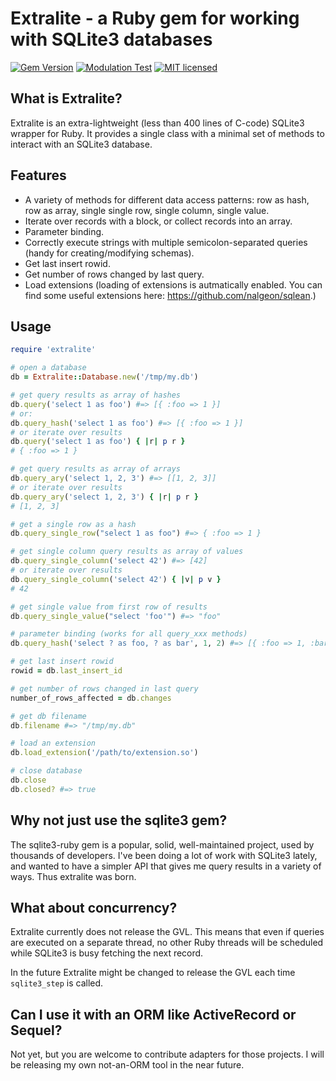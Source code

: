 # Extralite - a Ruby gem for working with SQLite3 databases

[![Gem Version](https://badge.fury.io/rb/extralite.svg)](http://rubygems.org/gems/extralite)
[![Modulation Test](https://github.com/digital-fabric/extralite/workflows/Tests/badge.svg)](https://github.com/digital-fabric/extralite/actions?query=workflow%3ATests)
[![MIT licensed](https://img.shields.io/badge/license-MIT-blue.svg)](https://github.com/digital-fabric/extralite/blob/master/LICENSE)

## What is Extralite?

Extralite is an extra-lightweight (less than 400 lines of C-code) SQLite3 wrapper for
Ruby. It provides a single class with a minimal set of methods to interact with
an SQLite3 database.

## Features

- A variety of methods for different data access patterns: row as hash, row as
  array, single single row, single column, single value.
- Iterate over records with a block, or collect records into an array.
- Parameter binding.
- Correctly execute strings with multiple semicolon-separated queries (handy for
  creating/modifying schemas).
- Get last insert rowid.
- Get number of rows changed by last query.
- Load extensions (loading of extensions is autmatically enabled. You can find
  some useful extensions here: https://github.com/nalgeon/sqlean.)

## Usage

```ruby
require 'extralite'

# open a database
db = Extralite::Database.new('/tmp/my.db')

# get query results as array of hashes
db.query('select 1 as foo') #=> [{ :foo => 1 }]
# or:
db.query_hash('select 1 as foo') #=> [{ :foo => 1 }]
# or iterate over results
db.query('select 1 as foo') { |r| p r }
# { :foo => 1 }

# get query results as array of arrays
db.query_ary('select 1, 2, 3') #=> [[1, 2, 3]]
# or iterate over results
db.query_ary('select 1, 2, 3') { |r| p r }
# [1, 2, 3]

# get a single row as a hash
db.query_single_row("select 1 as foo") #=> { :foo => 1 }

# get single column query results as array of values
db.query_single_column('select 42') #=> [42]
# or iterate over results
db.query_single_column('select 42') { |v| p v }
# 42

# get single value from first row of results
db.query_single_value("select 'foo'") #=> "foo"

# parameter binding (works for all query_xxx methods)
db.query_hash('select ? as foo, ? as bar', 1, 2) #=> [{ :foo => 1, :bar => 2 }]

# get last insert rowid
rowid = db.last_insert_id

# get number of rows changed in last query
number_of_rows_affected = db.changes

# get db filename
db.filename #=> "/tmp/my.db"

# load an extension
db.load_extension('/path/to/extension.so')

# close database
db.close
db.closed? #=> true
```

## Why not just use the sqlite3 gem?

The sqlite3-ruby gem is a popular, solid, well-maintained project, used by
thousands of developers. I've been doing a lot of work with SQLite3 lately, and
wanted to have a simpler API that gives me query results in a variety of ways.
Thus extralite was born.

## What about concurrency?

Extralite currently does not release the GVL. This means that even if queries
are executed on a separate thread, no other Ruby threads will be scheduled while
SQLite3 is busy fetching the next record.

In the future Extralite might be changed to release the GVL each time
`sqlite3_step` is called.

## Can I use it with an ORM like ActiveRecord or Sequel?

Not yet, but you are welcome to contribute adapters for those projects. I will
be releasing my own not-an-ORM tool in the near future.

